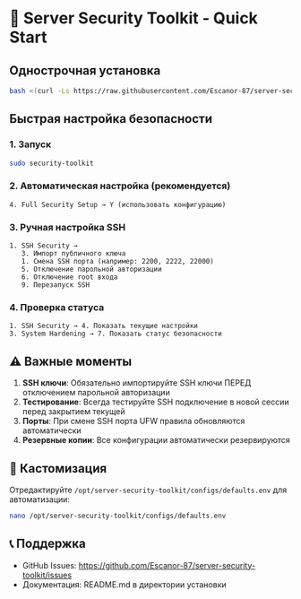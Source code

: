# 🚀 Server Security Toolkit - Quick Start

## Однострочная установка

```bash
bash <(curl -Ls https://raw.githubusercontent.com/Escanor-87/server-security-toolkit/main/install.sh)
```

## Быстрая настройка безопасности

### 1. Запуск
```bash
sudo security-toolkit
```

### 2. Автоматическая настройка (рекомендуется)
```
4. Full Security Setup → Y (использовать конфигурацию)
```

### 3. Ручная настройка SSH
```
1. SSH Security →
   3. Импорт публичного ключа
   1. Смена SSH порта (например: 2200, 2222, 22000)
   5. Отключение парольной авторизации
   6. Отключение root входа
   9. Перезапуск SSH
```

### 4. Проверка статуса
```
1. SSH Security → 4. Показать текущие настройки
3. System Hardening → 7. Показать статус безопасности
```

## ⚠️ Важные моменты

1. **SSH ключи**: Обязательно импортируйте SSH ключи ПЕРЕД отключением парольной авторизации
2. **Тестирование**: Всегда тестируйте SSH подключение в новой сессии перед закрытием текущей
3. **Порты**: При смене SSH порта UFW правила обновляются автоматически
4. **Резервные копии**: Все конфигурации автоматически резервируются

## 🔧 Кастомизация

Отредактируйте `/opt/server-security-toolkit/configs/defaults.env` для автоматизации:

```bash
nano /opt/server-security-toolkit/configs/defaults.env
```

## 📞 Поддержка

- GitHub Issues: https://github.com/Escanor-87/server-security-toolkit/issues
- Документация: README.md в директории установки
